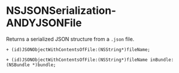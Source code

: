 NSJSONSerialization-ANDYJSONFile
================================

Returns a serialized JSON structure from a `.json` file.

``` objc
+ (id)JSONObjectWithContentsOfFile:(NSString*)fileName;
```

``` objc
+ (id)JSONObjectWithContentsOfFile:(NSString*)fileName inBundle:(NSBundle *)bundle;
```

